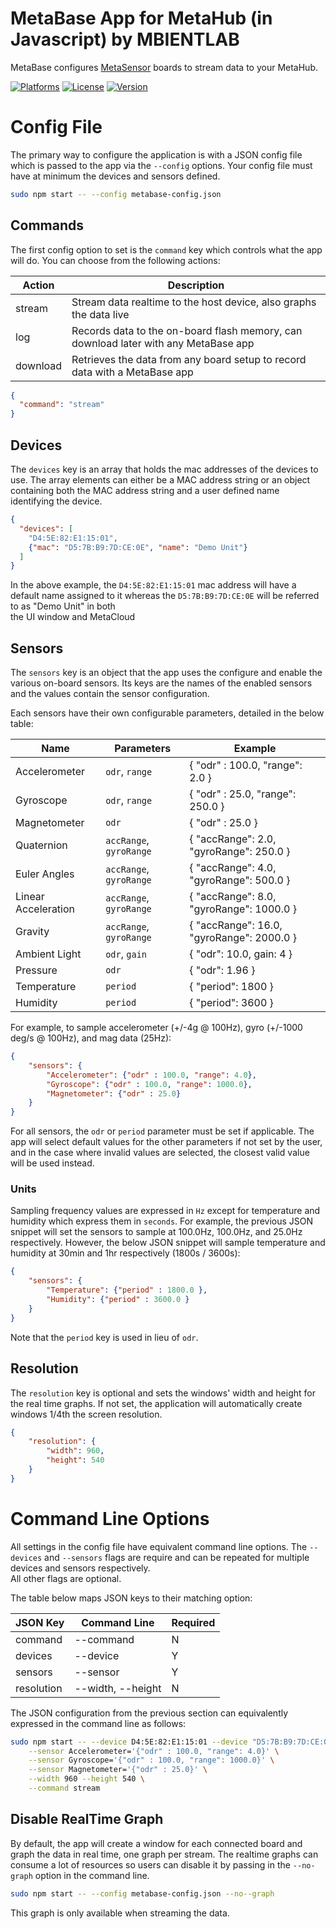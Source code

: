 # MetaBase App for MetaHub (in Javascript) by MBIENTLAB
MetaBase configures [MetaSensor](https://mbientlab.com/store/) boards to stream data to your MetaHub.  

[![Platforms](https://img.shields.io/badge/platform-linux%20-lightgrey?style=flat)](https://github.com/mbientlab/MetaBase-Hub)
[![License](https://img.shields.io/cocoapods/l/MetaWear.svg?style=flat)](https://github.com/mbientlab/MetaBase-Hub)
[![Version](https://img.shields.io/badge/node-%3D%208.17.0-brightgreen?style=flat)](https://github.com/mbientlab/MetaBase-Hub)

# Config File
The primary way to configure the application is with a JSON config file which is passed to the app via the ``--config`` options.  Your config file must have at minimum the devices 
and sensors defined.

```bash
sudo npm start -- --config metabase-config.json
```

## Commands
The first config option to set is the ``command`` key which controls what the app will do.  You can choose from the following actions:  

Action   | Description
---------|------------------------------------------------------------------------------------
stream   | Stream data realtime to the host device, also graphs the data live
log      | Records data to the on-board flash memory, can download later with any MetaBase app
download | Retrieves the data from any board setup to record data with a MetaBase app  

```json
{
  "command": "stream"
}
```

## Devices
The ``devices`` key is an array that holds the mac addresses of the devices to use.  The array elements can either be a MAC address string or an object containing both the MAC 
address string and a user defined name identifying the device.

```json
{
  "devices": [        
    "D4:5E:82:E1:15:01",
    {"mac": "D5:7B:B9:7D:CE:0E", "name": "Demo Unit"}
  ]
}
```

In the above example, the ``D4:5E:82:E1:15:01`` mac address will have a default name assigned to it whereas the ``D5:7B:B9:7D:CE:0E`` will be referred to as "Demo Unit" in both  
the UI window and MetaCloud

## Sensors
The ``sensors`` key is an object that the app uses the configure and enable the various on-board  sensors.  Its keys are the names of the enabled sensors and the values contain the sensor 
configuration.  

Each sensors have their own configurable parameters, detailed in the below table:

Name                | Parameters                  | Example
--------------------|-----------------------------|-----------------------------------------
Accelerometer       | ``odr``, ``range``          | { "odr" : 100.0, "range": 2.0 }
Gyroscope           | ``odr``, ``range``          | { "odr" : 25.0, "range": 250.0 }
Magnetometer        | ``odr``                     | { "odr" : 25.0 }
Quaternion          | ``accRange``, ``gyroRange`` | { "accRange": 2.0, "gyroRange": 250.0 }
Euler Angles        | ``accRange``, ``gyroRange`` | { "accRange": 4.0, "gyroRange": 500.0 }
Linear Acceleration | ``accRange``, ``gyroRange`` | { "accRange": 8.0, "gyroRange": 1000.0 }
Gravity             | ``accRange``, ``gyroRange`` | { "accRange": 16.0, "gyroRange": 2000.0 }
Ambient Light       | ``odr``, ``gain``           | { "odr": 10.0, gain: 4 }
Pressure            | ``odr``                     | { "odr": 1.96 }
Temperature         | ``period``                  | { "period": 1800 }
Humidity            | ``period``                  | { "period": 3600 }

For example, to sample accelerometer (+/-4g @ 100Hz), gyro (+/-1000 deg/s @ 100Hz), and mag data (25Hz):  

```json
{
    "sensors": {
        "Accelerometer": {"odr" : 100.0, "range": 4.0},
        "Gyroscope": {"odr" : 100.0, "range": 1000.0},
        "Magnetometer": {"odr" : 25.0}
    }
}
```

For all sensors, the ``odr`` or ``period`` parameter must be set if applicable.  The app will select default values for the other parameters if not set by the user, and in the case where invalid 
values are selected, the closest valid value will be used instead.

### Units
Sampling frequency values are expressed in ``Hz`` except for temperature and humidity which express them in ``seconds``.  For example, the previous JSON snippet will set the 
sensors to sample at 100.0Hz, 100.0Hz, and 25.0Hz respectively.  However, the below JSON snippet will sample temperature and humidity at 30min and 1hr respectively (1800s / 3600s):  

```json
{
    "sensors": {
        "Temperature": {"period" : 1800.0 },
        "Humidity": {"period" : 3600.0 }
    }
}
```

Note that the ``period`` key is used in lieu of ``odr``.

## Resolution
The ``resolution`` key is optional and sets the windows' width and height for the real time graphs.  If not set, the application will automatically create windows 1/4th the 
screen resolution.

```json
{
    "resolution": {
        "width": 960,
        "height": 540
    }
}
```

# Command Line Options
All settings in the config file have equivalent command line options.  The ``--devices`` and ``--sensors`` flags are require and can be repeated for multiple devices and sensors respectively.  
All other flags are optional.

The table below maps JSON keys to their matching option:

| JSON Key   | Command Line                 | Required |
|------------|------------------------------|----------|
| command    | --command                    | N        |
| devices    | --device                     | Y        |
| sensors    | --sensor                     | Y        |
| resolution | --width, --height            | N        |

The JSON configuration from the previous section can equivalently expressed in the command line as follows:

```bash
sudo npm start -- --device D4:5E:82:E1:15:01 --device "D5:7B:B9:7D:CE:0E=Demo Unit" \
    --sensor Accelerometer='{"odr" : 100.0, "range": 4.0}' \
    --sensor Gyroscope='{"odr" : 100.0, "range": 1000.0}' \
    --sensor Magnetometer='{"odr" : 25.0}' \
    --width 960 --height 540 \
    --command stream
```

## Disable RealTime Graph
By default, the app will create a window for each connected board and graph the data in real time, one graph per stream.  The realtime graphs can consume a lot of resources 
so users can disable it by passing in the ``--no-graph`` option in the command line.

```bash
sudo npm start -- --config metabase-config.json --no--graph
```

This graph is only available when streaming the data.
